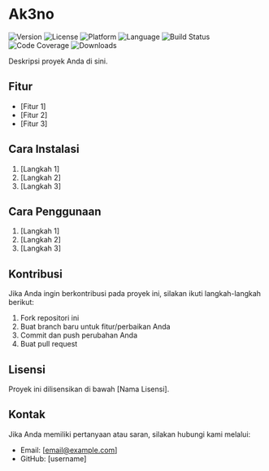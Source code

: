 # Ak3no

![Version](https://camo.githubusercontent.com/849a6fe2c263d8bc47b4f4203649b0e69316eb24d1bc33f7696c9afa085c35ea/68747470733a2f2f692e696d6775722e636f6d2f564a4c486a664d2e706e67)
![License](https://img.shields.io/badge/License-MIT-green)
![Platform](https://img.shields.io/badge/Platform-Windows-lightgrey)
![Language](https://img.shields.io/badge/Language-Python-yellow)
![Build Status](https://img.shields.io/badge/Build-Passing-success)
![Code Coverage](https://img.shields.io/badge/Coverage-90%25-success)
![Downloads](https://img.shields.io/badge/Downloads-1k-blue)

Deskripsi proyek Anda di sini.

## Fitur
- [Fitur 1]
- [Fitur 2]
- [Fitur 3]

## Cara Instalasi
1. [Langkah 1]
2. [Langkah 2]
3. [Langkah 3]

## Cara Penggunaan
1. [Langkah 1]
2. [Langkah 2]
3. [Langkah 3]

## Kontribusi
Jika Anda ingin berkontribusi pada proyek ini, silakan ikuti langkah-langkah berikut:
1. Fork repositori ini
2. Buat branch baru untuk fitur/perbaikan Anda
3. Commit dan push perubahan Anda
4. Buat pull request

## Lisensi
Proyek ini dilisensikan di bawah [Nama Lisensi].

## Kontak
Jika Anda memiliki pertanyaan atau saran, silakan hubungi kami melalui:
- Email: [email@example.com]
- GitHub: [username]
